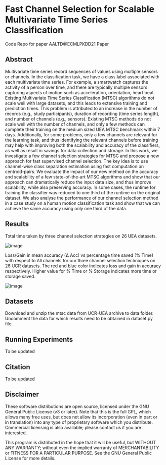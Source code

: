 # Fast Channel Selection for Scalable Multivariate Time Series Classification
Code Repo for paper AALTD@ECMLPKDD21 Paper

## Abstract
Multivariate time series record sequences of values using multiple sensors or channels. In the classification task, we have a class label associated with each multivariate time series. For example, a smartwatch captures the activity of a person over time, and there are typically multiple sensors capturing aspects of motion such as acceleration, orientation, heart beat. Existing Multivariate Time Series Classification (MTSC) algorithms do not scale well with large datasets, and this leads to extensive training and prediction times. This problem is attributed to an increase in the number of records (e.g., study participants), duration of recording (time series length), and number of channels (e.g., sensors). 
Existing MTSC methods do not scale well with the number of channels, and only a few  methods can complete their training on the medium sized UEA MTSC benchmark within 7 days. Additionally, for some problems, only a few channels are relevant for the learning task, and thus identifying the relevant channels before training may help with improving both the scalability and accuracy of the classifiers, as well as result in savings for data collection and storage.
In this work, we investigate a few channel selection strategies for MTSC and propose a new approach for fast supervised channel selection. The key idea is to use channel-wise class separation estimation using fast computation on centroid-pairs. We evaluate the impact of our new method on the accuracy and scalability of a few state-of-the-art MTSC algorithms and show that our approach can dramatically reduce the input data size, and thus improve scalability, while also preserving accuracy. In some cases, the runtime for training the classifier was reduced to one third of the runtime on the original dataset. We also analyse the performance of our channel selection method in a case study on a human motion classification task and show that we can achieve the same accuracy using only one third of the data.

## Results
Total time taken by three channel selection strategies on 26 UEA datasets.

![image](https://user-images.githubusercontent.com/20501023/127819441-1335ad5b-3b11-47f5-a1d9-41d3f7ddfa3f.png)

Loss/Gain in mean accuracy (∆ Acc) vs percentage time saved (% Time) with respect to All channels for our three channel selection techniques on 26 UCR datasets. The red and blue color indicates loss and gain in accuracy respectively. Higher value for % Time or % Storage indicates more time or storage saved.


![image](https://user-images.githubusercontent.com/20501023/127819519-dfae8b4f-9d46-4c98-bd0a-36331cfdb410.png)


## Datasets
Download and unzip the mtsc data from UCR-UEA archive to data folder. Uncomment the data for which results need to be obtained in dataset.py file.


## Running Experiments

To be updated

## Citation

To be updated


## Disclaimer

These software distributions are open source, licensed under the GNU General Public License (v3 or later).
Note that this is the full GPL, which allows many free uses, but does not allow its incorporation
(even in part or in translation) into any type of proprietary software which you distribute.
Commercial licensing is also available; please contact us if you are interested.

This program is distributed in the hope that it will be useful,
but WITHOUT ANY WARRANTY; without even the implied warranty of
MERCHANTABILITY or FITNESS FOR A PARTICULAR PURPOSE. See the
GNU General Public License for more details.

